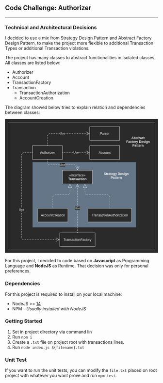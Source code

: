 ## Code Challenge: Authorizer

---

###  Technical and Architectural Decisions

I decided to use a mix from Strategy Design Pattern and Abstract Factory Design Pattern, to make the project more flexible to additional Transaction Types or additional Transaction violations.

The project has many classes to abstract functionalities in isolated classes. All classes are listed below:

*  Authorizer
* Account
* TransactionFactory
* Transaction
  * TransactionAuthorization
  * AccountCreation

The diagram showed below tries to explain relation and dependencies between classes:

![](./docs/diagram.png)

For this project, I decided to code based on **Javascript** as Programming Language and **NodeJS** as Runtime. That decision was only for personal preferences.

### Dependencies

For this project is required to install on your local machine:

* NodeJS >= [14](https://nodejs.org/es/)
* NPM - *Usually installed with NodeJS*

### Getting Started

1. Set in project directory via command lin
2. Run `npm i`
3. Create a `.txt` file on project root with transactions lines.
4. Run `node index.js ${filename}.txt`

### Unit Test

If you want to run the unit tests, you can modify the `file.txt` placed on root project with whatever you want prove and run `npm test`.